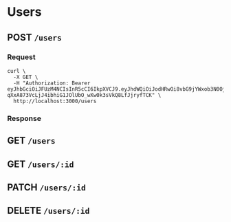 # Users

## POST `/users`

### Request

```shell
curl \
  -X GET \
  -H "Authorization: Bearer eyJhbGciOiJFUzM4NCIsInR5cCI6IkpXVCJ9.eyJhdWQiOiJodHRwOi8vbG9jYWxob3N0OjMwMDAiLCJwZXJtaXNzaW9ucyI6W10sInVzZXJJZCI6MTYsImlhdCI6MTUzNjYwODI4OCwiZXhwIjoxNTM2Njk0Njg4LCJpc3MiOiJodHRwOi8vbG9jYWxob3N0OjMwMDAiLCJzdWIiOiJhY2Nlc3MiLCJqdGkiOiJBWjJwX1JzZ1MifQ.04hDazESU270f2Jxgv_Ah57bzZy0MFRlHLCt1yR3nWnPx3GcDiaZILpoIj8IsgfswYsiiV8LQntinAmN-qXxA873VcLjJ4ibhiG1JOlUbO_wXw0k3sVkQ8LfJjryfTCK" \
  http://localhost:3000/users
```

### Response

## GET `/users`

## GET `/users/:id`

## PATCH `/users/:id`

## DELETE `/users/:id`
